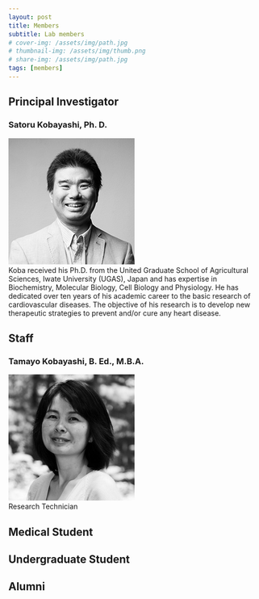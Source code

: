```yaml
---
layout: post
title: Members
subtitle: Lab members
# cover-img: /assets/img/path.jpg
# thumbnail-img: /assets/img/thumb.png
# share-img: /assets/img/path.jpg
tags: [members]
---
```


## Principal Investigator

### Satoru Kobayashi, Ph. D.
![profile](/assets/img/skobayas.jpg)  
Koba received his Ph.D. from the United Graduate School of Agricultural Sciences, Iwate University (UGAS), Japan and has expertise in Biochemistry, Molecular Biology, Cell Biology and Physiology. He has dedicated over ten years of his academic career to the basic research of cardiovascular diseases. The objective of his research is to develop new therapeutic strategies to prevent and/or cure any heart disease.

## Staff
### Tamayo Kobayashi, B. Ed., M.B.A.
![profile](/assets/img/tamayo.jpg)  
Research Technician

## Medical Student 


## Undergraduate Student 


##  Alumni
